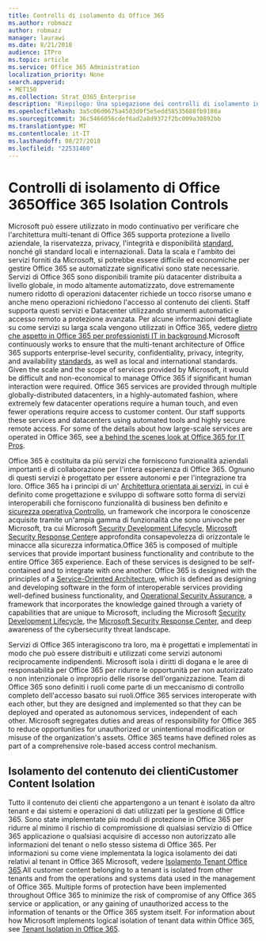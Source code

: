 ```yaml
---
title: Controlli di isolamento di Office 365
ms.author: robmazz
author: robmazz
manager: laurawi
ms.date: 8/21/2018
audience: ITPro
ms.topic: article
ms.service: Office 365 Administration
localization_priority: None
search.appverid:
- MET150
ms.collection: Strat_O365_Enterprise
description: 'Riepilogo: Una spiegazione dei controlli di isolamento in Office 365.'
ms.openlocfilehash: 3a5c06d0675a4503d9f5e5edd58535688fb9180a
ms.sourcegitcommit: 36c5466056cdef6ad2a8d9372f2bc009a30892bb
ms.translationtype: MT
ms.contentlocale: it-IT
ms.lasthandoff: 08/27/2018
ms.locfileid: "22531460"
---
```

# <a name="office-365-isolation-controls"></a><span data-ttu-id="da127-103">Controlli di isolamento di Office 365</span><span class="sxs-lookup"><span data-stu-id="da127-103">Office 365 Isolation Controls</span></span> 

<span data-ttu-id="da127-p101">Microsoft può essere utilizzato in modo continuativo per verificare che l'architettura multi-tenant di Office 365 supporta protezione a livello aziendale, la riservatezza, privacy, l'integrità e disponibilità [standard](https://www.microsoft.com/TrustCenter/Compliance?service=Office#Icons), nonché gli standard locali e internazionali. Data la scala e l'ambito dei servizi forniti da Microsoft, si potrebbe essere difficile ed economiche per gestire Office 365 se automatizzate significativi sono state necessarie. Servizi di Office 365 sono disponibili tramite più datacenter distribuita a livello globale, in modo altamente automatizzato, dove estremamente numero ridotto di operazioni datacenter richiede un tocco risorse umano e anche meno operazioni richiedono l'accesso al contenuto dei clienti. Staff supporta questi servizi e Datacenter utilizzando strumenti automatici e accesso remoto a protezione avanzata. Per alcune informazioni dettagliate su come servizi su larga scala vengono utilizzati in Office 365, vedere [dietro che aspetto in Office 365 per professionisti IT in background](https://channel9.msdn.com/Events/SharePoint-Conference/2014/SPC202).</span><span class="sxs-lookup"><span data-stu-id="da127-p101">Microsoft continuously works to ensure that the multi-tenant architecture of Office 365 supports enterprise-level security, confidentiality, privacy, integrity, and availability [standards](https://www.microsoft.com/TrustCenter/Compliance?service=Office#Icons), as well as local and international standards. Given the scale and the scope of services provided by Microsoft, it would be difficult and non-economical to manage Office 365 if significant human interaction were required. Office 365 services are provided through multiple globally-distributed datacenters, in a highly-automated fashion, where extremely few datacenter operations require a human touch, and even fewer operations require access to customer content. Our staff supports these services and datacenters using automated tools and highly secure remote access. For some of the details about how large-scale services are operated in Office 365, see [a behind the scenes look at Office 365 for IT Pros](https://channel9.msdn.com/Events/SharePoint-Conference/2014/SPC202).</span></span>

<span data-ttu-id="da127-p102">Office 365 è costituita da più servizi che forniscono funzionalità aziendali importanti e di collaborazione per l'intera esperienza di Office 365. Ognuno di questi servizi è progettato per essere autonomi e per l'integrazione tra loro. Office 365 ha i principi di un' [Architettura orientata ai servizi](https://msdn.microsoft.com/library/aa480021.aspx), in cui è definito come progettazione e sviluppo di software sotto forma di servizi interoperabili che forniscono funzionalità di business ben definito e [sicurezza operativa Controllo](http://www.microsoft.com/download/details.aspx?id=40872), un framework che incorpora le conoscenze acquisite tramite un'ampia gamma di funzionalità che sono univoche per Microsoft, tra cui Microsoft [Security Development Lifecycle](https://www.microsoft.com/sdl/default.aspx), [Microsoft Security Response Center](https://technet.microsoft.com/library/dn440717.aspx)e approfondita consapevolezza di orizzontale le minacce alla sicurezza informatica.</span><span class="sxs-lookup"><span data-stu-id="da127-p102">Office 365 is composed of multiple services that provide important business functionality and contribute to the entire Office 365 experience. Each of these services is designed to be self-contained and to integrate with one another. Office 365 is designed with the principles of a [Service-Oriented Architecture](https://msdn.microsoft.com/library/aa480021.aspx), which is defined as designing and developing software in the form of interoperable services providing well-defined business functionality, and [Operational Security Assurance](http://www.microsoft.com/download/details.aspx?id=40872), a framework that incorporates the knowledge gained through a variety of capabilities that are unique to Microsoft, including the Microsoft [Security Development Lifecycle](https://www.microsoft.com/sdl/default.aspx), the [Microsoft Security Response Center](https://technet.microsoft.com/library/dn440717.aspx), and deep awareness of the cybersecurity threat landscape.</span></span>

<span data-ttu-id="da127-p103">Servizi di Office 365 interagiscono tra loro, ma è progettati e implementati in modo che può essere distribuiti e utilizzati come servizi autonomi reciprocamente indipendenti. Microsoft isola i diritti di dogana e le aree di responsabilità per Office 365 per ridurre le opportunità per non autorizzato o non intenzionale o improprio delle risorse dell'organizzazione. Team di Office 365 sono definiti i ruoli come parte di un meccanismo di controllo completo dell'accesso basato sui ruoli.</span><span class="sxs-lookup"><span data-stu-id="da127-p103">Office 365 services interoperate with each other, but they are designed and implemented so that they can be deployed and operated as autonomous services, independent of each other. Microsoft segregates duties and areas of responsibility for Office 365 to reduce opportunities for unauthorized or unintentional modification or misuse of the organization's assets. Office 365 teams have defined roles as part of a comprehensive role-based access control mechanism.</span></span>

## <a name="customer-content-isolation"></a><span data-ttu-id="da127-115">Isolamento del contenuto dei clienti</span><span class="sxs-lookup"><span data-stu-id="da127-115">Customer Content Isolation</span></span>
<span data-ttu-id="da127-p104">Tutto il contenuto dei clienti che appartengono a un tenant è isolato da altro tenant e dai sistemi e operazioni di dati utilizzati per la gestione di Office 365. Sono state implementate più moduli di protezione in Office 365 per ridurre al minimo il rischio di compromissione di qualsiasi servizio di Office 365 applicazione o qualsiasi acquisire di accesso non autorizzato alle informazioni del tenant o nello stesso sistema di Office 365. Per informazioni su come viene implementata la logica isolamento dei dati relativi al tenant in Office 365 Microsoft, vedere [Isolamento Tenant Office 365](office-365-tenant-isolation-overview.md).</span><span class="sxs-lookup"><span data-stu-id="da127-p104">All customer content belonging to a tenant is isolated from other tenants and from the operations and systems data used in the management of Office 365. Multiple forms of protection have been implemented throughout Office 365 to minimize the risk of compromise of any Office 365 service or application, or any gaining of unauthorized access to the information of tenants or the Office 365 system itself. For information about how Microsoft implements logical isolation of tenant data within Office 365, see [Tenant Isolation in Office 365](office-365-tenant-isolation-overview.md).</span></span>
